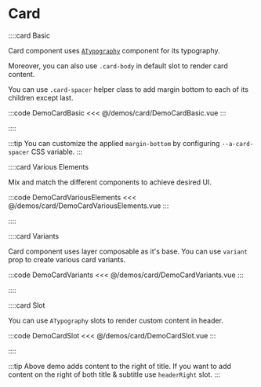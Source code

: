 # Card

<!-- 👉 Basic -->
::::card Basic

Card component uses [`ATypography`](/guide/base-components/typography) component for its typography.

Moreover, you can also use `.card-body` in default slot to render card content.

You can use `.card-spacer` helper class to add margin bottom to each of its children except last.

:::code DemoCardBasic
<<< @/demos/card/DemoCardBasic.vue
:::

::::

:::tip
You can customize the applied `margin-bottom` by configuring `--a-card-spacer` CSS variable.
:::

<!-- 👉 Various Elements -->
::::card Various Elements

Mix and match the different components to achieve desired UI.

:::code DemoCardVariousElements
<<< @/demos/card/DemoCardVariousElements.vue
:::

::::

<!-- 👉 Variants -->
::::card Variants

Card component uses layer composable as it's base. You can use `variant` prop to create various card variants.

:::code DemoCardVariants
<<< @/demos/card/DemoCardVariants.vue
:::

::::

<!-- 👉 Slot -->
::::card Slot

You can use `ATypography` slots to render custom content in header.

:::code DemoCardSlot
<<< @/demos/card/DemoCardSlot.vue
:::

::::

:::tip
Above demo adds content to the right of title. If you want to add content on the right of both title & subtitle use `headerRight` slot.
:::
